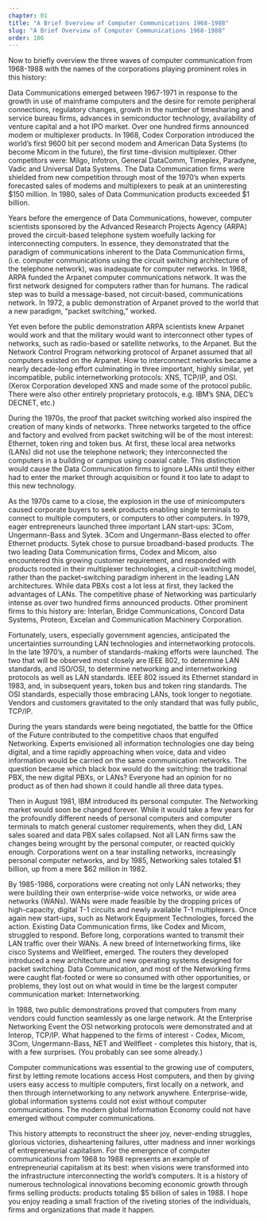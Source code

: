 ```yaml
---
chapter: 01
title: "A Brief Overview of Computer Communications 1968-1988"
slug: "A Brief Overview of Computer Communications 1968-1988"
order: 106
---
```


Now to briefly overview the three waves of computer communication from 1968-1988 with the names of the corporations playing prominent roles in this history:

Data Communications emerged between 1967-1971 in response to the growth in use of mainframe computers and the desire for remote peripheral connections, regulatory changes, growth in the number of timesharing and service bureau firms, advances in semiconductor technology, availability of venture capital and a hot IPO market. Over one hundred firms announced modem or multiplexer products. In 1968, Codex Corporation introduced the world’s first 9600 bit per second modem and American Data Systems (to become Micom in the future), the first time-division multiplexer. Other competitors were: Milgo, Infotron, General DataComm, Timeplex, Paradyne, Vadic and Universal Data Systems. The Data Communication firms were shielded from new competition through most of the 1970’s when experts forecasted sales of modems and multiplexers to peak at an uninteresting $150 million. In 1980, sales of Data Communication products exceeded $1 billion.

Years before the emergence of Data Communications, however, computer scientists sponsored by the Advanced Research Projects Agency (ARPA) proved the circuit-based telephone system woefully lacking for interconnecting computers. In essence, they demonstrated that the paradigm of communications inherent to the Data Communication firms, (i.e. computer communications using the circuit switching architecture of the telephone network), was inadequate for computer networks. In 1968, ARPA funded the Arpanet computer communications network. It was the first network designed for computers rather than for humans. The radical step was to build a message-based, not circuit-based, communications network. In 1972, a public demonstration of Arpanet proved to the world that a new paradigm, “packet switching,” worked.

Yet even before the public demonstration ARPA scientists knew Arpanet would work and that the military would want to interconnect other types of networks, such as radio-based or satellite networks, to the Arpanet. But the Network Control Program networking protocol of Arpanet assumed that all computers existed on the Arpanet. How to interconnect networks became a nearly decade-long effort culminating in three important, highly similar, yet incompatible, public internetworking protocols: XNS, TCP/IP, and OSI. (Xerox Corporation developed XNS and made some of the protocol public. There were also other entirely proprietary protocols, e.g. IBM’s SNA, DEC’s DECNET, etc.)

During the 1970s, the proof that packet switching worked also inspired the creation of many kinds of networks. Three networks targeted to the office and factory and evolved from packet switching will be of the most interest: Ethernet, token ring and token bus. At first, these local area networks (LANs) did not use the telephone network; they interconnected the computers in a building or campus using coaxial cable. This distinction would cause the Data Communication firms to ignore LANs until they either had to enter the market through acquisition or found it too late to adapt to this new technology.

As the 1970s came to a close, the explosion in the use of minicomputers caused corporate buyers to seek products enabling single terminals to connect to multiple computers, or computers to other computers. In 1979, eager entrepreneurs launched three important LAN start-ups: 3Com, Ungermann-Bass and Sytek. 3Com and Ungermann-Bass elected to offer Ethernet products. Sytek chose to pursue broadband-based products. The two leading Data Communication firms, Codex and Micom, also encountered this growing customer requirement, and responded with products rooted in their multiplexer technologies, a circuit-switching model, rather than the packet-switching paradigm inherent in the leading LAN architectures. While data PBXs cost a lot less at first, they lacked the advantages of LANs. The competitive phase of Networking was particularly intense as over two hundred firms announced products. Other prominent firms to this history are: Interlan, Bridge Communications, Concord Data Systems, Proteon, Excelan and Communication Machinery Corporation.

Fortunately, users, especially government agencies, anticipated the uncertainties surrounding LAN technologies and internetworking protocols. In the late 1970’s, a number of standards-making efforts were launched. The two that will be observed most closely are IEEE 802, to determine LAN standards, and ISO/OSI, to determine networking and internetworking protocols as well as LAN standards. IEEE 802 issued its Ethernet standard in 1983, and, in subsequent years, token bus and token ring standards. The OSI standards, especially those embracing LANs, took longer to negotiate. Vendors and customers gravitated to the only standard that was fully public, TCP/IP.

During the years standards were being negotiated, the battle for the Office of the Future contributed to the competitive chaos that engulfed Networking. Experts envisioned all information technologies one day being digital, and a time rapidly approaching when voice, data and video information would be carried on the same communication networks. The question became which black box would do the switching: the traditional PBX, the new digital PBXs, or LANs? Everyone had an opinion for no product as of then had shown it could handle all three data types.

Then in August 1981, IBM introduced its personal computer. The Networking market would soon be changed forever. While it would take a few years for the profoundly different needs of personal computers and computer terminals to match general customer requirements, when they did, LAN sales soared and data PBX sales collapsed. Not all LAN firms saw the changes being wrought by the personal computer, or reacted quickly enough. Corporations went on a tear installing networks, increasingly personal computer networks, and by 1985, Networking sales totaled $1 billion, up from a mere $62 million in 1982.

By 1985-1986, corporations were creating not only LAN networks; they were building their own enterprise-wide voice networks, or wide area networks (WANs). WANs were made feasible by the dropping prices of high-capacity, digital T-1 circuits and newly available T-1 multiplexers. Once again new start-ups, such as Network Equipment Technologies, forced the action. Existing Data Communication firms, like Codex and Micom, struggled to respond. Before long, corporations wanted to transmit their LAN traffic over their WANs. A new breed of Internetworking firms, like cisco Systems and Wellfleet, emerged. The routers they developed introduced a new architecture and new operating systems designed for packet switching. Data Communication, and most of the Networking firms were caught flat-footed or were so consumed with other opportunities, or problems, they lost out on what would in time be the largest computer communication market: Internetworking.

In 1988, two public demonstrations proved that computers from many vendors could function seamlessly as one large network. At the Enterprise Networking Event the OSI networking protocols were demonstrated and at Interop, TCP/IP. What happened to the firms of interest - Codex, Micom, 3Com, Ungermann-Bass, NET and Wellfleet - completes this history, that is, with a few surprises. (You probably can see some already.)

Computer communications was essential to the growing use of computers, first by letting remote locations access Host computers, and then by giving users easy access to multiple computers, first locally on a network, and then through internetworking to any network anywhere. Enterprise-wide, global information systems could not exist without computer communications. The modern global Information Economy could not have emerged without computer communications.

This history attempts to reconstruct the sheer joy, never-ending struggles, glorious victories, disheartening failures, utter madness and inner workings of entrepreneurial capitalism. For the emergence of computer communications from 1968 to 1988 represents an example of entrepreneurial capitalism at its best: when visions were transformed into the infrastructure interconnecting the world’s computers. It is a history of numerous technological innovations becoming economic growth through firms selling products: products totaling $5 billion of sales in 1988. I hope you enjoy reading a small fraction of the riveting stories of the individuals, firms and organizations that made it happen.

